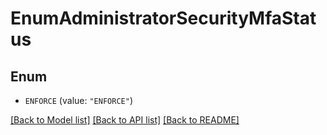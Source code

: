 # EnumAdministratorSecurityMfaStatus

## Enum


* `ENFORCE` (value: `"ENFORCE"`)


[[Back to Model list]](../README.md#documentation-for-models) [[Back to API list]](../README.md#documentation-for-api-endpoints) [[Back to README]](../README.md)


